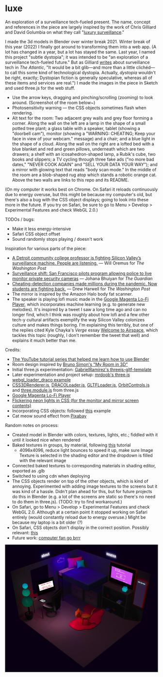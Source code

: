 # luxe
An exploration of a surveillance tech-fueled present. The name, concept and references in the piece are largely inspired by the work of Chris Gilliard and David Golumbia on what they call "[luxury surveillance](https://reallifemag.com/luxury-surveillance/)."

I made the 3d models in Blender over winter break 2021. Winter break of this year (2022) I finally got around to transforming them into a web app. (A lot has changed in a year, but a lot has stayed the same. Last year, I named this project "subtle dystopia"; it was intended to be "an exploration of a surveillance tech-fueled future." But as Gilliard [writes](https://www.theatlantic.com/technology/archive/2022/10/amazon-tracking-devices-surveillance-state/671772/) about surveillance tech in *The Atlantic*, "It would be a bit glib—and more than a little clichéd—to call this some kind of technological dystopia. Actually, *dystopia* wouldn't be right, exactly; Dystopian fiction is generally speculative, whereas all of these items and services are real.") I made the images in the piece in Sketch and used three.js for the web stuff.

- Use the arrow keys, dragging and pinching/scrolling (zooming) to look around. (Screenshot of the room below~)
- Photosensitivity warning — the CSS objects sometimes flash when rendering.
- Alt text for the room: Two adjacent grey walls and grey floor forming a corner. Along the wall on the left are a lamp in the shape of a small potted tree plant; a glass table with a speaker, tablet (showing a "doorbell cam"), monitor (showing a "WARNING: CHEATING; Keep your face in view of your webcam." message) and a chair; and a blue light in the shape of a cloud. Along the wall on the right are a lofted bed with a blue blanket and red and green pillows, underneath which are two drawers; a shelf with an icosahedron-shaped lamp, a Rubik's cube, two books and slippers; a TV cycling through three fake ads ("no more bad dates," "NEVER COOK AGAIN" and "SELL YOUR DATA YOUR WAY"); and a mirror with glowing text that reads "body scan mode." In the middle of the room are a blob-shaped rug atop which stands a robotic orange cat. Above the two walls are links to this repo and its README.

(On my computer it works best on Chrome. On Safari it reloads continuously due to energy overuse, but this might be because my computer's old, but there's also a bug with the CSS object displays; going to look into these more in the future. If you try on Safari, be sure to go to Menu > Develop > Experimental Features and check WebGL 2.0.)

TODOs / bugs:
- Make it less energy-intensive
- Safari CSS object offset
- Sound randomly stops playing / doesn't work

Inspiration for various parts of the piece:
- [A Detroit community college professor is fighting Silicon Valley’s surveillance machine. People are listening.](https://www.washingtonpost.com/technology/2021/09/16/chris-gilliard-sees-digital-redlining-in-surveillance-tech/) — Will Oremus for *The Washington Post*
- [Surveillance shift: San Francisco pilots program allowing police to live monitor private security cameras](https://www.theguardian.com/us-news/2022/oct/04/san-francisco-police-video-surveillance) — Johana Bhuiyan for *The Guardian*
- [Cheating-detection companies made millions during the pandemic. Now students are fighting back.](https://www.washingtonpost.com/technology/2020/11/12/test-monitoring-student-revolt/) — Drew Harwell for *The Washington Post*
- The mirror is inspired by the Amazon Halo body fat scanner.
- The speaker is playing lofi music made in the [Google Magenta Lo-Fi Player](https://magenta.tensorflow.org/lofi-player), which incorporates machine learning (e.g. to generate new melodies). It's inspired by a tweet I saw a long time ago and can no longer find, which I think was roughly about how lofi and a few other tech-y cultural artifacts exemplify the way Silicon Valley colonizes culture and makes things boring. I'm explaining this terribly, but one of the replies cited Kyle Chayka's *Verge* essay [Welcome to Airspace](https://www.theverge.com/2016/8/3/12325104/airbnb-aesthetic-global-minimalism-startup-gentrification), which tackles this topic (roughly, I don't remember the tweet that well) and explains it much better than me.

Credits:
- [The YouTube tutorial series that helped me learn how to use Blender](https://www.youtube.com/watch?v=nIoXOplUvAw)
- Room design inspired by [Bruno Simon's "My Room in 3D"](https://github.com/brunosimon/my-room-in-3d)
- Initial three.js experimentation: [GabrielRamirez's threejs-gltf-template](https://github.com/GabrielRamirez/threejs-gltf-template)
- Later experimentation and project setup: [mrdoob's three.js webgl_loader_draco example](https://github.com/mrdoob/three.js/blob/master/examples/webgl_loader_draco.html)
- [CSS3DRenderer.js](https://github.com/mrdoob/three.js/blob/master/examples/jsm/renderers/CSS3DRenderer.js), [DRACOLoader.js](https://github.com/mrdoob/three.js/blob/master/examples/jsm/loaders/DRACOLoader.js), [GLTFLoader.js](https://github.com/mrdoob/three.js/blob/master/examples/jsm/loaders/GLTFLoader.js), [OrbitControls.js](https://github.com/mrdoob/three.js/blob/master/examples/jsm/controls/OrbitControls.js) and [three.module.js](https://github.com/mrdoob/three.js/blob/dev/build/three.module.js) from three.js
- [Google Magenta Lo-Fi Player](https://magenta.github.io/lofi-player/)
- [Flickering neon lights in CSS (for the monitor and mirror screen contents)](https://codepen.io/GeorgePark/pen/MrjbEr)
- Incorporating CSS objects: followed [this](https://github.com/mrdoob/three.js/blob/master/examples/css3d_periodictable.html) example
- Cat meow sound effect from <a href="https://pixabay.com/sound-effects/?utm_source=link-attribution&amp;utm_medium=referral&amp;utm_campaign=music&amp;utm_content=5928">Pixabay</a>

Random notes on process:
- Created model in Blender with colors, textures, lights, etc.; fiddled with it until it looked nice when rendered
- Baked textures in groups, by material, following [this](https://www.youtube.com/watch?v=eYvgFWEiNp8) tutorial
    - 4096x4096, reduce light bounces to speed it up, make sure Image Texture is selected in the shading editor and the dropdown is filled with the relevant image
- Connected baked textures to corresponding materials in shading editor, exported as .glb
- Switched to using cdn when deploying
- The CSS objects render on top of the other objects, which is kind of annoying. Experimented with adding image textures to the screens but it was kind of a hassle. Didn't plan ahead for this, but for future projects do this in Blender (e.g. a lot of the screens are static so there's no need to do them in three.js). (TODO: try to find workaround.)
- On Safari, go to Menu > Develop > Experimental Features and check WebGL 2.0. Although at a certain point it stopped working on Safari entirely (would constantly reload due to energy overuse.) Might be because my laptop is a bit older (?)
- On Safari, CSS objects don't display in the correct position. Possibly relevant: [this](https://github.com/mrdoob/three.js/issues/19854)
- Future work: [computer fan go brrr](https://discourse.threejs.org/t/fans-blowing-up-high-cpu-usage/15949/2)

![A dimly-lit room with various tech gadgets and red-green-blue color scheme](https://raw.githubusercontent.com/amphinomid/luxe/main/assets/screenshot.png)